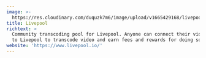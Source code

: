 ```yaml
---
image: >-
  https://res.cloudinary.com/duquzk7m6/image/upload/v1665429168/livepool_k8vutx.png
title: Livepool
richtext: >
  Community transcoding pool for Livepool. Anyone can connect their video cards
  to Livepool to transcode video and earn fees and rewards for doing so.
website: 'https://www.livepool.io/'
---
```


